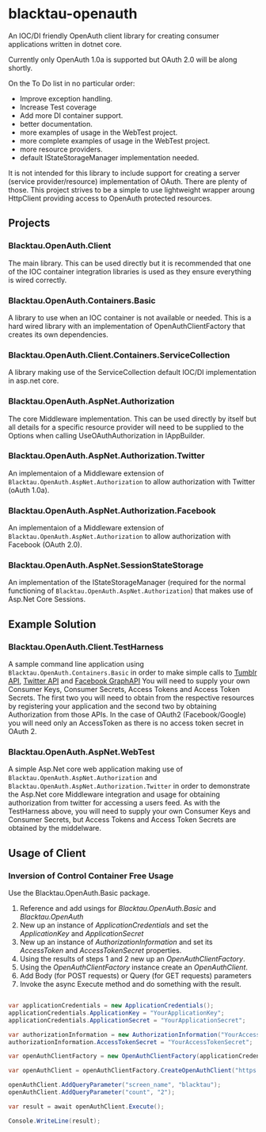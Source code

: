 blacktau-openauth
=================

An IOC/DI friendly OpenAuth client library for creating consumer applications written in dotnet core.

Currently only OpenAuth 1.0a is supported but OAuth 2.0 will be along shortly. 

On the To Do list in no particular order:

* Improve exception handling.
* Increase Test coverage
* Add more DI container support.
* better documentation. 
* more examples of usage in the WebTest project. 
* more complete examples of usage in the WebTest project. 
* more resource providers. 
* default IStateStorageManager implementation needed.

It is not intended for this library to include support for creating a server (service provider/resource) implementation of OAuth. There are plenty of those. 
This project strives to be a simple to use lightweight wrapper aroung HttpClient providing access to OpenAuth protected resources. 

Projects
--------

### Blacktau.OpenAuth.Client

The main library. This can be used directly but it is recommended that one of the IOC container integration libraries is used as they ensure everything is wired correctly. 

### Blacktau.OpenAuth.Containers.Basic 

A library to use when an IOC container is not available or needed. This is a hard wired library with an implementation of OpenAuthClientFactory that creates its own dependencies. 

### Blacktau.OpenAuth.Client.Containers.ServiceCollection 

A library making use of the ServiceCollection default IOC/DI implementation in asp.net core.  

### Blacktau.OpenAuth.AspNet.Authorization

The core Middleware implementation. This can be used directly by itself but all details for a specific resource provider will need to be supplied to the Options when calling UseOAuthAuthorization in IAppBuilder.

### Blacktau.OpenAuth.AspNet.Authorization.Twitter 

An implementaion of a Middleware extension of `Blacktau.OpenAuth.AspNet.Authorization` to allow authorization with Twitter (oAuth 1.0a).  

### Blacktau.OpenAuth.AspNet.Authorization.Facebook 

An implementaion of a Middleware extension of `Blacktau.OpenAuth.AspNet.Authorization` to allow authorization with Facebook (OAuth 2.0).

### Blacktau.OpenAuth.AspNet.SessionStateStorage 

An implementation of the IStateStorageManager (required for the normal functioning of `Blacktau.OpenAuth.AspNet.Authorization`) that makes use of Asp.Net Core Sessions. 

Example Solution
---------------- 

### Blacktau.OpenAuth.Client.TestHarness 

A sample command line application using `Blacktau.OpenAuth.Containers.Basic` in order to make simple calls to [Tumblr API](https://www.tumblr.com/docs/en/api/v2), [Twitter API](https://dev.twitter.com/rest/public) and [Facebook GraphAPI](https://developers.facebook.com/docs/graph-api) 
You will need to supply your own Consumer Keys, Consumer Secrets, Access Tokens and Access Token Secrets. 
The first two you will need to obtain from the respective resources by registering your application and the second two by obtaining Authorization from those APIs. In the case of OAuth2 (Facebook/Google) you will need only an AccessToken as there is no access token secret in OAuth 2.

### Blacktau.OpenAuth.AspNet.WebTest

A simple Asp.Net core web application making use of `Blacktau.OpenAuth.AspNet.Authorization` and `Blacktau.OpenAuth.AspNet.Authorization.Twitter` in order to demonstrate the Asp.Net core Middleware integration and usage for obtaining authorization from twitter for accessing a users feed.
As with the TestHarness above, you will need to supply your own Consumer Keys and Consumer Secrets, but Access Tokens and Access Token Secrets are obtained by the middelware.

Usage of Client
---------------

### Inversion of Control Container Free Usage

Use the Blacktau.OpenAuth.Basic package. 

1. Reference and add usings for *Blacktau.OpenAuth.Basic* and *Blacktau.OpenAuth*
2. New up an instance of *ApplicationCredentials* and set the *ApplicationKey* and *ApplicationSecret*
3. New up an instance of *AuthorizationInformation* and set its *AccessToken* and *AccessTokenSecret* properties.
4. Using the results of steps 1 and 2 new up an *OpenAuthClientFactory*.
5. Using the *OpenAuthClientFactory* instance create an *OpenAuthClient*.
6. Add Body (for POST requests) or Query (for GET requests) parameters
7. Invoke the async Execute method and do something with the result. 

```cs

var applicationCredentials = new ApplicationCredentials();
applicationCredentials.ApplicationKey = "YourApplicationKey";
applicationCredentials.ApplicationSecret = "YourApplicationSecret";

var authorizationInformation = new AuthorizationInformation("YourAccessToken");
authorizationInformation.AccessTokenSecret = "YourAccessTokenSecret";

var openAuthClientFactory = new OpenAuthClientFactory(applicationCredentials, authorizationInformation);

var openAuthClient = openAuthClientFactory.CreateOpenAuthClient("https://api.twitter.com/1.1/statuses/user_timeline.json", HttpMethod.Get, OpenAuthVersion.OneA);

openAuthClient.AddQueryParameter("screen_name", "blacktau");
openAuthClient.AddQueryParameter("count", "2");

var result = await openAuthClient.Execute();

Console.WriteLine(result);

```